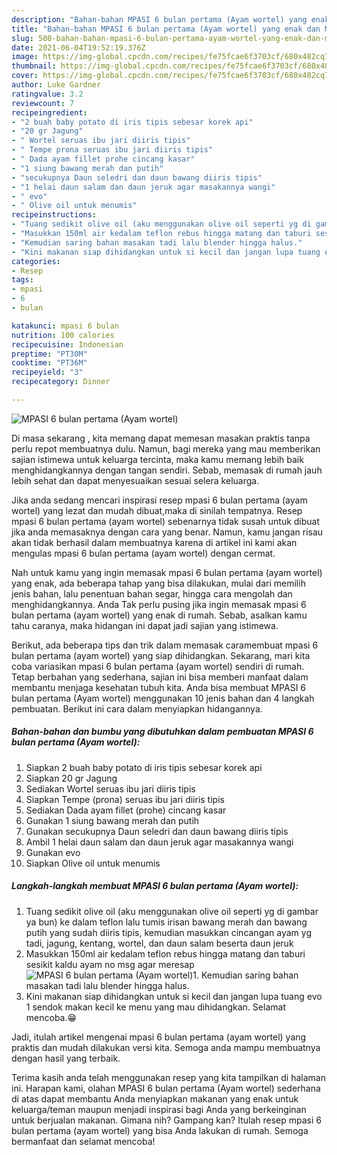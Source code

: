```yaml
---
description: "Bahan-bahan MPASI 6 bulan pertama (Ayam wortel) yang enak dan Mudah Dibuat"
title: "Bahan-bahan MPASI 6 bulan pertama (Ayam wortel) yang enak dan Mudah Dibuat"
slug: 508-bahan-bahan-mpasi-6-bulan-pertama-ayam-wortel-yang-enak-dan-mudah-dibuat
date: 2021-06-04T19:52:19.376Z
image: https://img-global.cpcdn.com/recipes/fe75fcae6f3703cf/680x482cq70/mpasi-6-bulan-pertama-ayam-wortel-foto-resep-utama.jpg
thumbnail: https://img-global.cpcdn.com/recipes/fe75fcae6f3703cf/680x482cq70/mpasi-6-bulan-pertama-ayam-wortel-foto-resep-utama.jpg
cover: https://img-global.cpcdn.com/recipes/fe75fcae6f3703cf/680x482cq70/mpasi-6-bulan-pertama-ayam-wortel-foto-resep-utama.jpg
author: Luke Gardner
ratingvalue: 3.2
reviewcount: 7
recipeingredient:
- "2 buah baby potato di iris tipis sebesar korek api"
- "20 gr Jagung"
- " Wortel seruas ibu jari diiris tipis"
- " Tempe prona seruas ibu jari diiris tipis"
- " Dada ayam fillet prohe cincang kasar"
- "1 siung bawang merah dan putih"
- "secukupnya Daun seledri dan daun bawang diiris tipis"
- "1 helai daun salam dan daun jeruk agar masakannya wangi"
- " evo"
- " Olive oil untuk menumis"
recipeinstructions:
- "Tuang sedikit olive oil (aku menggunakan olive oil seperti yg di gambar ya bun) ke dalam teflon lalu tumis irisan bawang merah dan bawang putih yang sudah diiris tipis, kemudian masukkan cincangan ayam yg tadi, jagung, kentang, wortel, dan daun salam beserta daun jeruk"
- "Masukkan 150ml air kedalam teflon rebus hingga matang dan taburi sesikit kaldu ayam no msg agar meresap"
- "Kemudian saring bahan masakan tadi lalu blender hingga halus."
- "Kini makanan siap dihidangkan untuk si kecil dan jangan lupa tuang evo 1 sendok makan kecil ke menu yang mau dihidangkan. Selamat mencoba.😁"
categories:
- Resep
tags:
- mpasi
- 6
- bulan

katakunci: mpasi 6 bulan 
nutrition: 100 calories
recipecuisine: Indonesian
preptime: "PT30M"
cooktime: "PT36M"
recipeyield: "3"
recipecategory: Dinner

---
```



![MPASI 6 bulan pertama (Ayam wortel)](https://img-global.cpcdn.com/recipes/fe75fcae6f3703cf/680x482cq70/mpasi-6-bulan-pertama-ayam-wortel-foto-resep-utama.jpg)

Di masa  sekarang , kita memang dapat memesan masakan praktis tanpa perlu repot membuatnya dulu. Namun, bagi mereka yang mau memberikan sajian istimewa untuk keluarga tercinta, maka kamu memang lebih baik menghidangkannya dengan tangan sendiri. Sebab, memasak di rumah jauh lebih sehat dan dapat menyesuaikan sesuai selera keluarga.

Jika anda sedang mencari inspirasi resep mpasi 6 bulan pertama (ayam wortel) yang lezat dan mudah dibuat,maka di sinilah tempatnya. Resep mpasi 6 bulan pertama (ayam wortel)  sebenarnya tidak susah untuk dibuat jika anda memasaknya dengan cara yang benar. Namun, kamu jangan risau akan tidak berhasil dalam membuatnya 
karena di artikel ini kami akan mengulas mpasi 6 bulan pertama (ayam wortel) dengan cermat.  



Nah untuk kamu yang ingin memasak mpasi 6 bulan pertama (ayam wortel) yang enak, ada beberapa tahap yang bisa dilakukan, mulai dari memilih jenis bahan, lalu penentuan bahan segar, hingga cara mengolah dan menghidangkannya. Anda Tak perlu pusing jika ingin memasak mpasi 6 bulan pertama (ayam wortel) yang enak di rumah. Sebab, asalkan kamu  tahu caranya, maka hidangan ini dapat jadi sajian yang istimewa.

Berikut, ada beberapa tips dan trik dalam memasak caramembuat mpasi 6 bulan pertama (ayam wortel) yang siap dihidangkan. Sekarang, mari kita coba variasikan mpasi 6 bulan pertama (ayam wortel) sendiri di rumah. Tetap berbahan yang sederhana, sajian ini bisa memberi manfaat dalam membantu menjaga kesehatan tubuh kita. Anda bisa membuat MPASI 6 bulan pertama (Ayam wortel) menggunakan 10 jenis bahan dan 4 langkah pembuatan. Berikut ini cara dalam menyiapkan hidangannya.

<!--inarticleads1-->

##### Bahan-bahan dan bumbu yang dibutuhkan dalam pembuatan MPASI 6 bulan pertama (Ayam wortel):

1. Siapkan 2 buah baby potato di iris tipis sebesar korek api
1. Siapkan 20 gr Jagung
1. Sediakan  Wortel seruas ibu jari diiris tipis
1. Siapkan  Tempe (prona) seruas ibu jari diiris tipis
1. Sediakan  Dada ayam fillet (prohe) cincang kasar
1. Gunakan 1 siung bawang merah dan putih
1. Gunakan secukupnya Daun seledri dan daun bawang diiris tipis
1. Ambil 1 helai daun salam dan daun jeruk agar masakannya wangi
1. Gunakan  evo
1. Siapkan  Olive oil untuk menumis




<!--inarticleads2-->

##### Langkah-langkah membuat MPASI 6 bulan pertama (Ayam wortel):

1. Tuang sedikit olive oil (aku menggunakan olive oil seperti yg di gambar ya bun) ke dalam teflon lalu tumis irisan bawang merah dan bawang putih yang sudah diiris tipis, kemudian masukkan cincangan ayam yg tadi, jagung, kentang, wortel, dan daun salam beserta daun jeruk
1. Masukkan 150ml air kedalam teflon rebus hingga matang dan taburi sesikit kaldu ayam no msg agar meresap
<img src="//assets-global.cpcdn.com/assets/icons/button_play-2c75c40dde080a61004c1f40b05d8f140eaff45d7e9e6481dc71c63d2e7c4909.png" alt="MPASI 6 bulan pertama (Ayam wortel)">1. Kemudian saring bahan masakan tadi lalu blender hingga halus.
1. Kini makanan siap dihidangkan untuk si kecil dan jangan lupa tuang evo 1 sendok makan kecil ke menu yang mau dihidangkan. Selamat mencoba.😁




Jadi, itulah artikel mengenai  mpasi 6 bulan pertama (ayam wortel)  yang praktis dan mudah dilakukan versi kita. Semoga anda mampu membuatnya dengan hasil yang terbaik. 

Terima kasih anda telah menggunakan resep yang kita tampilkan di halaman ini. Harapan kami, olahan  MPASI 6 bulan pertama (Ayam wortel) sederhana di atas dapat membantu Anda menyiapkan makanan yang enak untuk keluarga/teman maupun menjadi inspirasi bagi Anda yang berkeinginan untuk berjualan makanan. Gimana nih? Gampang kan? Itulah resep mpasi 6 bulan pertama (ayam wortel) yang bisa Anda lakukan di rumah. Semoga bermanfaat dan selamat mencoba!


